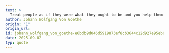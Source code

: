 ```yaml
---
text: >
  Treat people as if they were what they ought to be and you help them to become what they are capable of being.
author: Johann Wolfgang Von Goethe
origin: "1"
origin_url: 
id: johann_wolfgang_von_goethe-e6bdb9d046d5919873ef8cb3644c12d927e95eb0e0e562b4f0f7664ebc207427
date: 2025-09-02
typ: quote
---
```

